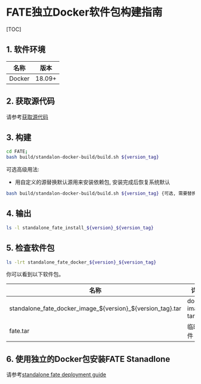 # FATE独立Docker软件包构建指南

[TOC]

## 1. 软件环境

| 名称   | 版本   |
| ------ | ------ |
| Docker | 18.09+ |

## 2. 获取源代码

请参考[获取源代码](../common/get_source_code.zh.md)

## 3. 构建

```bash
cd FATE;
bash build/standalon-docker-build/build.sh ${version_tag}
```

可选高级用法:

- 用自定义的源替换默认源用来安装依赖包, 安装完成后恢复系统默认

```bash
bash build/standalon-docker-build/build.sh ${version_tag} {可选, 需要替换的镜像源文件} {可选, 需要使用的pip index url}
```

## 4. 输出

```bash
ls -l standalone_fate_install_${version}_${version_tag}
```

## 5. 检查软件包

```bash
ls -lrt standalone_fate_docker_${version}_${version_tag}
```

你可以看到以下软件包。

| 名称                                                       | 详情             |
| ---------------------------------------------------------- | ---------------- |
| standalone_fate_docker_image_${version}_${version_tag}.tar | docker image tar |
| fate.tar                                                   | 临时文件         |

## 6. 使用独立的Docker包安装FATE Stanadlone

请参考[standalone fate deployment guide](../deploy/../../deploy/standalone-deploy/README.zh.md)